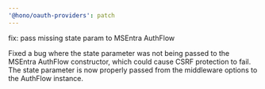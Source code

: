 ```yaml
---
'@hono/oauth-providers': patch
---
```


fix: pass missing state param to MSEntra AuthFlow

Fixed a bug where the state parameter was not being passed to the MSEntra AuthFlow constructor, which could cause CSRF protection to fail. The state parameter is now properly passed from the middleware options to the AuthFlow instance.
